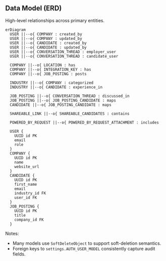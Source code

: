 ## Data Model (ERD)

High-level relationships across primary entities.

```mermaid
erDiagram
  USER ||--o{ COMPANY : created_by
  USER ||--o{ COMPANY : updated_by
  USER ||--o{ CANDIDATE : created_by
  USER ||--o{ CANDIDATE : updated_by
  USER ||--o{ CONVERSATION_THREAD : employer_user
  USER ||--o{ CONVERSATION_THREAD : candidate_user

  COMPANY ||--o{ LOCATION : has
  COMPANY ||--o{ INTEGRATION_KEY : has
  COMPANY ||--o{ JOB_POSTING : posts

  INDUSTRY ||--o{ COMPANY : categorized
  INDUSTRY ||--o{ CANDIDATE : experience_in

  JOB_POSTING ||--o{ CONVERSATION_THREAD : discussed_in
  JOB_POSTING ||--o{ JOB_POSTING_CANDIDATE : maps
  CANDIDATE ||--o{ JOB_POSTING_CANDIDATE : maps

  SHAREABLE_LINK ||--o{ SHAREABLE_CANDIDATES : contains

  POWERED_BY_REQUEST ||--o{ POWERED_BY_REQUEST_ATTACHMENT : includes

  USER {
    UUID id PK
    email
    role
  }
  COMPANY {
    UUID id PK
    name
    website_url
  }
  CANDIDATE {
    UUID id PK
    first_name
    email
    industry_id FK
    user_id FK
  }
  JOB_POSTING {
    UUID id PK
    title
    company_id FK
  }
```

Notes:

- Many models use `SoftDeleteObject` to support soft-deletion semantics.
- Foreign keys to `settings.AUTH_USER_MODEL` consistently capture audit fields.



